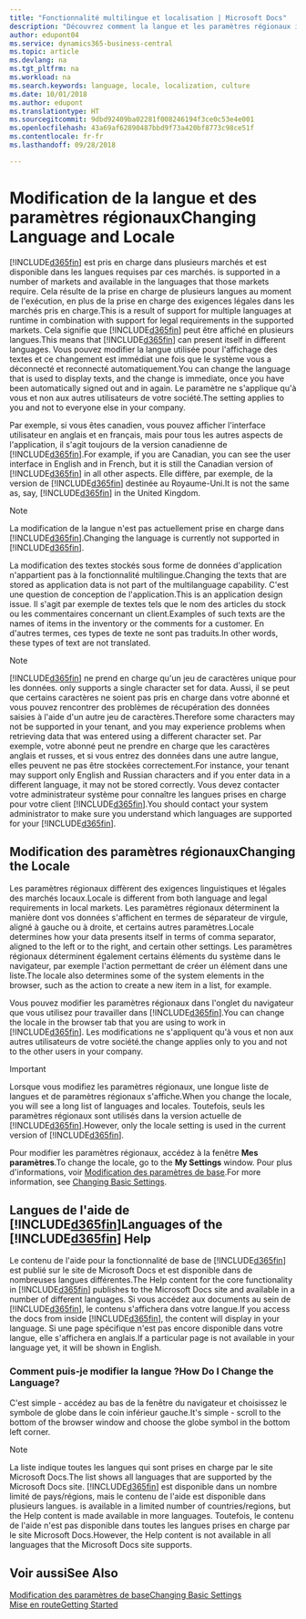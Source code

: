 ```yaml
---
title: "Fonctionnalité multilingue et localisation | Microsoft Docs"
description: "Découvrez comment la langue et les paramètres régionaux influencent votre expérience dans Business Central."
author: edupont04
ms.service: dynamics365-business-central
ms.topic: article
ms.devlang: na
ms.tgt_pltfrm: na
ms.workload: na
ms.search.keywords: language, locale, localization, culture
ms.date: 10/01/2018
ms.author: edupont
ms.translationtype: HT
ms.sourcegitcommit: 9dbd92409ba02281f008246194f3ce0c53e4e001
ms.openlocfilehash: 43a69af62890487bbd9f73a420bf8773c98ce51f
ms.contentlocale: fr-fr
ms.lasthandoff: 09/28/2018

---
```

# <a name="changing-language-and-locale"></a><span data-ttu-id="350ae-103">Modification de la langue et des paramètres régionaux</span><span class="sxs-lookup"><span data-stu-id="350ae-103">Changing Language and Locale</span></span>
[!INCLUDE[d365fin](includes/d365fin_md.md)] <span data-ttu-id="350ae-104">est pris en charge dans plusieurs marchés et est disponible dans les langues requises par ces marchés.</span><span class="sxs-lookup"><span data-stu-id="350ae-104"> is supported in a number of markets and available in the languages that those markets require.</span></span> <span data-ttu-id="350ae-105">Cela résulte de la prise en charge de plusieurs langues au moment de l'exécution, en plus de la prise en charge des exigences légales dans les marchés pris en charge.</span><span class="sxs-lookup"><span data-stu-id="350ae-105">This is a result of support for multiple languages at runtime in combination with support for legal requirements in the supported markets.</span></span> <span data-ttu-id="350ae-106">Cela signifie que [!INCLUDE[d365fin](includes/d365fin_md.md)] peut être affiché en plusieurs langues.</span><span class="sxs-lookup"><span data-stu-id="350ae-106">This means that [!INCLUDE[d365fin](includes/d365fin_md.md)] can present itself in different languages.</span></span> <span data-ttu-id="350ae-107">Vous pouvez modifier la langue utilisée pour l'affichage des textes et ce changement est immédiat une fois que le système vous a déconnecté et reconnecté automatiquement.</span><span class="sxs-lookup"><span data-stu-id="350ae-107">You can change the language that is used to display texts, and the change is immediate, once you have been automatically signed out and in again.</span></span> <span data-ttu-id="350ae-108">Le paramètre ne s'applique qu'à vous et non aux autres utilisateurs de votre société.</span><span class="sxs-lookup"><span data-stu-id="350ae-108">The setting applies to you and not to everyone else in your company.</span></span>  

<span data-ttu-id="350ae-109">Par exemple, si vous êtes canadien, vous pouvez afficher l'interface utilisateur en anglais et en français, mais pour tous les autres aspects de l'application, il s'agit toujours de la version canadienne de [!INCLUDE[d365fin](includes/d365fin_md.md)].</span><span class="sxs-lookup"><span data-stu-id="350ae-109">For example, if you are Canadian, you can see the user interface in English and in French, but it is still the Canadian version of [!INCLUDE[d365fin](includes/d365fin_md.md)] in all other aspects.</span></span> <span data-ttu-id="350ae-110">Elle diffère, par exemple, de la version de [!INCLUDE[d365fin](includes/d365fin_md.md)] destinée au Royaume-Uni.</span><span class="sxs-lookup"><span data-stu-id="350ae-110">It is not the same as, say, [!INCLUDE[d365fin](includes/d365fin_md.md)] in the United Kingdom.</span></span>  

> [!NOTE]  
>  <span data-ttu-id="350ae-111">La modification de la langue n'est pas actuellement prise en charge dans [!INCLUDE[d365fin](includes/d365fin_md.md)].</span><span class="sxs-lookup"><span data-stu-id="350ae-111">Changing the language is currently not supported in [!INCLUDE[d365fin](includes/d365fin_md.md)].</span></span>

<span data-ttu-id="350ae-112">La modification des textes stockés sous forme de données d'application n'appartient pas à la fonctionnalité multilingue.</span><span class="sxs-lookup"><span data-stu-id="350ae-112">Changing the texts that are stored as application data is not part of the multilanguage capability.</span></span> <span data-ttu-id="350ae-113">C'est une question de conception de l'application.</span><span class="sxs-lookup"><span data-stu-id="350ae-113">This is an application design issue.</span></span> <span data-ttu-id="350ae-114">Il s'agit par exemple de textes tels que le nom des articles du stock ou les commentaires concernant un client.</span><span class="sxs-lookup"><span data-stu-id="350ae-114">Examples of such texts are the names of items in the inventory or the comments for a customer.</span></span> <span data-ttu-id="350ae-115">En d'autres termes, ces types de texte ne sont pas traduits.</span><span class="sxs-lookup"><span data-stu-id="350ae-115">In other words, these types of text are not translated.</span></span>  

> [!NOTE]  
>  [!INCLUDE[d365fin](includes/d365fin_md.md)] <span data-ttu-id="350ae-116">ne prend en charge qu'un jeu de caractères unique pour les données.</span><span class="sxs-lookup"><span data-stu-id="350ae-116"> only supports a single character set for data.</span></span> <span data-ttu-id="350ae-117">Aussi, il se peut que certains caractères ne soient pas pris en charge dans votre abonné et vous pouvez rencontrer des problèmes de récupération des données saisies à l'aide d'un autre jeu de caractères.</span><span class="sxs-lookup"><span data-stu-id="350ae-117">Therefore some characters may not be supported in your tenant, and you may experience problems when retrieving data that was entered using a different character set.</span></span> <span data-ttu-id="350ae-118">Par exemple, votre abonné peut ne prendre en charge que les caractères anglais et russes, et si vous entrez des données dans une autre langue, elles peuvent ne pas être stockées correctement.</span><span class="sxs-lookup"><span data-stu-id="350ae-118">For instance, your tenant may support only English and Russian characters and if you enter data in a different language, it may not be stored correctly.</span></span> <span data-ttu-id="350ae-119">Vous devez contacter votre administrateur système pour connaître les langues prises en charge pour votre client [!INCLUDE[d365fin](includes/d365fin_md.md)].</span><span class="sxs-lookup"><span data-stu-id="350ae-119">You should contact your system administrator to make sure you understand which languages are supported for your [!INCLUDE[d365fin](includes/d365fin_md.md)].</span></span>  

## <a name="changing-the-locale"></a><span data-ttu-id="350ae-120">Modification des paramètres régionaux</span><span class="sxs-lookup"><span data-stu-id="350ae-120">Changing the Locale</span></span>
<span data-ttu-id="350ae-121">Les paramètres régionaux diffèrent des exigences linguistiques et légales des marchés locaux.</span><span class="sxs-lookup"><span data-stu-id="350ae-121">Locale is different from both language and legal requirements in local markets.</span></span> <span data-ttu-id="350ae-122">Les paramètres régionaux déterminent la manière dont vos données s'affichent en termes de séparateur de virgule, aligné à gauche ou à droite, et certains autres paramètres.</span><span class="sxs-lookup"><span data-stu-id="350ae-122">Locale determines how your data presents itself in terms of comma separator, aligned to the left or to the right, and certain other settings.</span></span> <span data-ttu-id="350ae-123">Les paramètres régionaux déterminent également certains éléments du système dans le navigateur, par exemple l'action permettant de créer un élément dans une liste.</span><span class="sxs-lookup"><span data-stu-id="350ae-123">The locale also determines some of the system elements in the browser, such as the action to create a new item in a list, for example.</span></span>  

<span data-ttu-id="350ae-124">Vous pouvez modifier les paramètres régionaux dans l'onglet du navigateur que vous utilisez pour travailler dans [!INCLUDE[d365fin](includes/d365fin_md.md)].</span><span class="sxs-lookup"><span data-stu-id="350ae-124">You can change the locale in the browser tab that you are using to work in [!INCLUDE[d365fin](includes/d365fin_md.md)].</span></span> <span data-ttu-id="350ae-125">Les modifications ne s'appliquent qu'à vous et non aux autres utilisateurs de votre société.</span><span class="sxs-lookup"><span data-stu-id="350ae-125">the change applies only to you and not to the other users in your company.</span></span>  

> [!IMPORTANT]  
>  <span data-ttu-id="350ae-126">Lorsque vous modifiez les paramètres régionaux, une longue liste de langues et de paramètres régionaux s'affiche.</span><span class="sxs-lookup"><span data-stu-id="350ae-126">When you change the locale, you will see a long list of languages and locales.</span></span> <span data-ttu-id="350ae-127">Toutefois, seuls les paramètres régionaux sont utilisés dans la version actuelle de [!INCLUDE[d365fin](includes/d365fin_md.md)].</span><span class="sxs-lookup"><span data-stu-id="350ae-127">However, only the locale setting is used in the current version of [!INCLUDE[d365fin](includes/d365fin_md.md)].</span></span>  

<span data-ttu-id="350ae-128">Pour modifier les paramètres régionaux, accédez à la fenêtre **Mes paramètres**.</span><span class="sxs-lookup"><span data-stu-id="350ae-128">To change the locale, go to the **My Settings** window.</span></span> <span data-ttu-id="350ae-129">Pour plus d'informations, voir [Modification des paramètres de base](ui-change-basic-settings.md).</span><span class="sxs-lookup"><span data-stu-id="350ae-129">For more information, see [Changing Basic Settings](ui-change-basic-settings.md).</span></span>  

## <a name="languages-of-the-included365finincludesd365finmdmd-help"></a><span data-ttu-id="350ae-130">Langues de l'aide de [!INCLUDE[d365fin](includes/d365fin_md.md)]</span><span class="sxs-lookup"><span data-stu-id="350ae-130">Languages of the [!INCLUDE[d365fin](includes/d365fin_md.md)] Help</span></span>
<span data-ttu-id="350ae-131">Le contenu de l'aide pour la fonctionnalité de base de [!INCLUDE[d365fin](includes/d365fin_md.md)] est publié sur le site de Microsoft Docs et est disponible dans de nombreuses langues différentes.</span><span class="sxs-lookup"><span data-stu-id="350ae-131">The Help content for the core functionality in [!INCLUDE[d365fin](includes/d365fin_md.md)] publishes to the Microsoft Docs site and available in a number of different languages.</span></span> <span data-ttu-id="350ae-132">Si vous accédez aux documents au sein de [!INCLUDE[d365fin](includes/d365fin_md.md)], le contenu s'affichera dans votre langue.</span><span class="sxs-lookup"><span data-stu-id="350ae-132">If you access the docs from inside [!INCLUDE[d365fin](includes/d365fin_md.md)], the content will display in your language.</span></span> <span data-ttu-id="350ae-133">Si une page spécifique n'est pas encore disponible dans votre langue, elle s'affichera en anglais.</span><span class="sxs-lookup"><span data-stu-id="350ae-133">If a particular page is not available in your language yet, it will be shown in English.</span></span>

### <a name="how-do-i-change-the-language"></a><span data-ttu-id="350ae-134">Comment puis-je modifier la langue ?</span><span class="sxs-lookup"><span data-stu-id="350ae-134">How Do I Change the Language?</span></span>
<span data-ttu-id="350ae-135">C'est simple - accédez au bas de la fenêtre du navigateur et choisissez le symbole de globe dans le coin inférieur gauche.</span><span class="sxs-lookup"><span data-stu-id="350ae-135">It's simple - scroll to the bottom of the browser window and choose the globe symbol in the bottom left corner.</span></span>

> [!NOTE]  
> <span data-ttu-id="350ae-136">La liste indique toutes les langues qui sont prises en charge par le site Microsoft Docs.</span><span class="sxs-lookup"><span data-stu-id="350ae-136">The list shows all languages that are supported by the Microsoft Docs site.</span></span> [!INCLUDE[d365fin](includes/d365fin_md.md)] <span data-ttu-id="350ae-137">est disponible dans un nombre limité de pays/régions, mais le contenu de l'aide est disponible dans plusieurs langues.</span><span class="sxs-lookup"><span data-stu-id="350ae-137"> is available in a limited number of countries/regions, but the Help content is made available in more languages.</span></span> <span data-ttu-id="350ae-138">Toutefois, le contenu de l'aide n'est pas disponible dans toutes les langues prises en charge par le site Microsoft Docs.</span><span class="sxs-lookup"><span data-stu-id="350ae-138">However, the Help content is not available in all languages that the Microsoft Docs site supports.</span></span>

## <a name="see-also"></a><span data-ttu-id="350ae-139">Voir aussi</span><span class="sxs-lookup"><span data-stu-id="350ae-139">See Also</span></span>  
[<span data-ttu-id="350ae-140">Modification des paramètres de base</span><span class="sxs-lookup"><span data-stu-id="350ae-140">Changing Basic Settings</span></span>](ui-change-basic-settings.md)  
[<span data-ttu-id="350ae-141">Mise en route</span><span class="sxs-lookup"><span data-stu-id="350ae-141">Getting Started</span></span>](product-get-started.md)  

